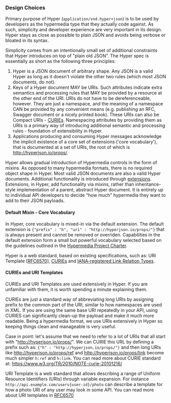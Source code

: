### Design Choices

Primary purpose of Hyper (`application/vnd.hyper+json`) is to be used by
developers as the hypermedia type that they actually code against. As such,
simplicity and developer experience are very important in its design. Hyper
stays as close as possible to plain JSON and avoids being verbose or bloated
in its syntax.

Simplicity comes from an intentionally small set of additional constraints that
Hyper introduces on top of "plain old JSON". The Hyper spec is essentially as
short as the following three principles:

1. Hyper is a JSON document of arbitrary shape. Any JSON is a valid Hyper as
   long as it doesn't violate the other two rules (which most JSON documents,
   do not).
1. Keys of a Hyper document MAY be URIs. Such attributes indicate extra
   semantics and processing rules that MAY be provided by a resource at the
   other end of the URI. URIs do not have to be dereferenceable, however. They
   are just a namespace, and the meaning of a namespace CAN be provided by any
   convenient means (e.g. publishing an RFC, Swagger document or a nicely
   printed book). These URIs can also be Compact URIs -
   [CURIEs](https://www.w3.org/TR/2010/NOTE-curie-20101216/). Namespacing
   attributes by providing them as URIs is a primary way of introducing
   additional semantic and processing rules - foundation of extensibility in
   Hyper.
1. Applications producing and consuming Hyper messages acknowledge the implicit
   existence of a core set of extensions ('core vocabulary'), that is documented
   at a set of URIs, the root of which is http://hyperjson.io/props/.

Hyper allows gradual introduction of Hypermedia controls in the form of mixins.
As opposed to many hypermedia formats, there is no required object shape in
Hyper. Most valid JSON documents are also a valid Hyper documents. Additional
functionality is introduced through [extensions](#extensions). Extensions, in
Hyper, add functionality via mixins, rather than inheritance-style
implementation of a parent, abstract Hyper document. It is entirely up to
individual API developers to decide "how much" hypermedia they want to add to
their JSON payloads.

#### Default Mixin - Core Vocabulary

In Hyper, core vocabulary is mixed-in via the default extension. The default
extension is `{"prefix" : "h", "uri" : "http://hyperjson.io/props/"}` that is
always present and cannot be removed or overriden. Capabilities in the default
extension form a small but powerful vocabulary selected based on the guidelines
outlined in the [Hypermedia Project
Charter](https://github.com/the-hypermedia-project/charter/blob/master/reference/hypermedia-elements.md).

Hyper is a web standard, based on existing specifications, such as: URI
Template [[RFC6570](http://tools.ietf.org/html/rfc6570)],
[CURIEs](https://www.w3.org/TR/2010/NOTE-curie-20101216/) and [IANA-registered
Link Relation
Types](http://www.iana.org/assignments/link-relations/link-relations.xhtml).

#### CURIEs and URI Templates

CURIEs and URI Templates are used extensively in Hyper. If you are unfamiliar
with them, it is worth spending a minute explaining them.

CURIEs are just a standard way of abbreviating long URIs by assigning prefix to
the common part of the URI, similar to how namespaces are used in XML. If you
are using the same base URI repeatedly in your API, using CURIES can
significantly clean-up the payload and make it much more readable. Being a
hypermedia format, we use URIs extensively in Hyper so keeping things clean and
manageable is very useful.

Case in point: let's assume that we need to refer to a lot
of URIs that all start with "<http://hyperjson.io/props/>". We can CURIE this URL
by defining a prefix such as: `{"h" : "http://hyperjson.io/props/"}` and then
long URIs like <http://hyperjson.io/props/ref> and
<http://hyperjson.io/props/link> become much simpler `h:ref` and `h:link`.
You can read more about CURIE standard at:
<https://www.w3.org/TR/2010/NOTE-curie-20101216/>

URI Template is a web standard that allows describing a range of Uniform
Resource Identifiers (URIs) through variable expansion. For instance
`http://api.example.com/users{user-id}/photo` can describe a template for how
a photo URI of any user may look in some API. You can read more about
URI templates in [RFC6570](http://tools.ietf.org/html/rfc6570)
